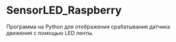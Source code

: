 # SensorLED_Raspberry
Программа на Python для отображения срабатывания датчика движения c помощью LED ленты. 
